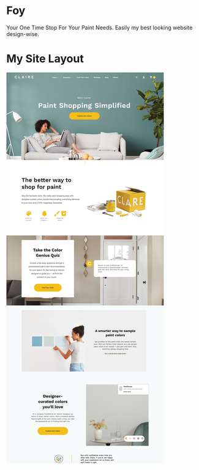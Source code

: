 # Foy
Your One Time Stop For Your Paint Needs. Easily my best looking website design-wise.

# My Site Layout
![](/site/site-layout.png)
